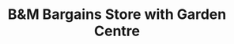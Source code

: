 ---
title: "B&M Bargains Store with Garden Centre"
url: /inverness/bundm-bargains-store-with-garden-centre/
shop: Haushaltsartikel
---